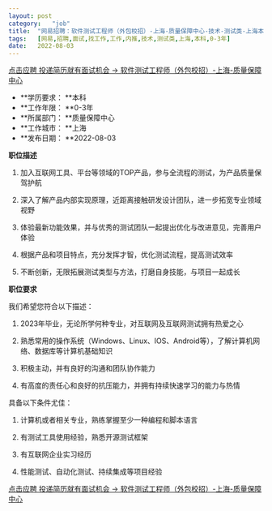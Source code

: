 ```yaml
---
layout:	post
category:	"job"
title:	"网易招聘：软件测试工程师（外包校招）-上海-质量保障中心-技术-测试类-上海本科0-3年"
tags:	[网易,招聘,面试,找工作,工作,内推,技术,测试类,上海,本科,0-3年]
date:	2022-08-03
---
```


[点击应聘 投递简历就有面试机会 ->  软件测试工程师（外包校招）-上海-质量保障中心](http://mobile.bole.netease.com/bole/boleDetail?id=42054&employeeId=346f03c3cda5f04c&key=all)



- **学历要求： **本科
- **工作年限： **0-3年
- **所属部门： **质量保障中心
- **工作城市： **上海
- **发布日期： **2022-08-03



**职位描述**

1. 加入互联网工具、平台等领域的TOP产品，参与全流程的测试，为产品质量保驾护航

2. 深入了解产品内部实现原理，近距离接触研发设计团队，进一步拓宽专业领域视野

3. 体验最新功能效果，并与优秀的测试团队一起提出优化与改进意见，完善用户体验

4. 根据产品和项目特点，充分发挥才智，优化测试流程，提高测试效率

5. 不断创新，无限拓展测试类型与方法，打磨自身技能，与项目一起成长



**职位要求**

我们希望您符合以下描述：

1. 2023年毕业，无论所学何种专业，对互联网及互联网测试拥有热爱之心

2. 熟悉常用的操作系统（Windows、Linux、IOS、Android等），了解计算机网络、数据库等计算机基础知识

3. 积极主动，并有良好的沟通和团队协作能力

4. 有高度的责任心和良好的抗压能力，并拥有持续快速学习的能力与热情

具备以下条件尤佳：

1. 计算机或者相关专业，熟练掌握至少一种编程和脚本语言

2. 有测试工具使用经验，熟悉开源测试框架

3. 有互联网企业实习经历

4. 性能测试、自动化测试、持续集成等项目经验



[点击应聘 投递简历就有面试机会 ->  软件测试工程师（外包校招）-上海-质量保障中心](http://mobile.bole.netease.com/bole/boleDetail?id=42054&employeeId=346f03c3cda5f04c&key=all)